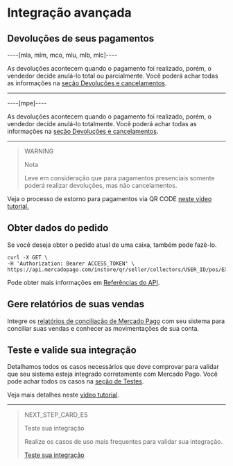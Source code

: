 # Integração avançada

## Devoluções de seus pagamentos 

----[mla, mlm, mco, mlu, mlb, mlc]----

As devoluções acontecem quando o pagamento foi realizado, porém, o vendedor decide anulá-lo total ou parcialmente. Você poderá achar todas as informações na [seção Devoluções e cancelamentos](/developers/pt/guides/additional-content/sales-processing/cancellations-and-refunds).

------------

----[mpe]----

As devoluções acontecem quando o pagamento foi realizado, porém, o vendedor decide anulá-lo totalmente. Você poderá achar todas as informações na [seção Devoluções e cancelamentos](/developers/pt/guides/additional-content/sales-processing/cancellations-and-refunds).

------------

> WARNING
> 
> Nota
> 
> Leve em consideração que para pagamentos presenciais somente poderá realizar devoluções, mas não cancelamentos. 

Veja o processo de estorno para pagamentos via QR CODE [neste vídeo tutorial.](https://youtu.be/6Zi1ayIaFqs?list=PLCazXKuqZp3g4WfhNlhsB3FL9-1z7gUny)

## Obter dados do pedido

Se você deseja obter o pedido atual de uma caixa, também pode fazê-lo.

```curl
curl -X GET \
-H 'Authorization: Bearer ACCESS_TOKEN' \
https://api.mercadopago.com/instore/qr/seller/collectors/USER_ID/pos/EXTERNAL_POS_ID/orders
```
Pode obter mais informações em [Referências do API](developers/pt/reference/instore_orders_v2/_instore_qr_seller_collectors_user_id_pos_external_pos_id_orders/get).

## Gere relatórios de suas vendas

Integre os [relatórios de conciliação de Mercado Pago](/developers/pt/guides/additional-content/reports/general-considerations/reconciliation-reports) com seu sistema para conciliar suas vendas e conhecer as movimentações de sua conta. 

## Teste e valide sua integração

Detalhamos todos os casos necessários que deve comprovar para validar que seu sistema esteja integrado corretamente com Mercado Pago. 
Você pode achar todos os casos na [seção de Testes](/developers/pt/guides/qr-code/integration-test).

Veja mais detalhes neste [vídeo tutorial](https://youtu.be/izpBBw3Ivi4?list=PLCazXKuqZp3g4WfhNlhsB3FL9-1z7gUny).

---

> NEXT_STEP_CARD_ES
>
> Teste sua integração
>
> Realize os casos de uso mais frequentes para validar sua integração.
>
> [Teste sua integração](/developers/pt/guides/qr-code/integration-test)
